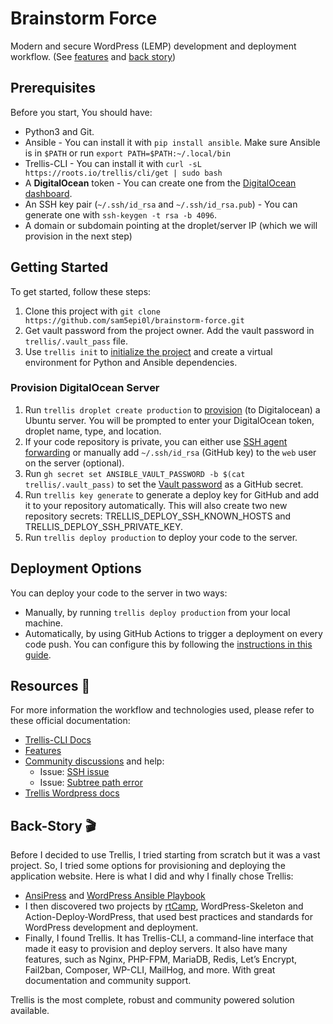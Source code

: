 # Brainstorm Force

Modern and secure WordPress (LEMP) development and deployment workflow. (See [features](https://roots.io/trellis/docs/installation/#why-use-trellis) and [back story](#back-story-))

## Prerequisites

Before you start, You should have:

- Python3 and Git.
- Ansible - You can install it with `pip install ansible`. Make sure Ansible is in `$PATH` or run `export PATH=$PATH:~/.local/bin`
- Trellis-CLI - You can install it with `curl -sL https://roots.io/trellis/cli/get | sudo bash`
- A **DigitalOcean** token - You can create one from the [DigitalOcean dashboard](https://cloud.digitalocean.com/account/api/tokens?i=838c5d).
- An SSH key pair (`~/.ssh/id_rsa` and `~/.ssh/id_rsa.pub`) - You can generate one with `ssh-keygen -t rsa -b 4096`.
- A domain or subdomain pointing at the droplet/server IP (which we will provision in the next step)

## Getting Started

To get started, follow these steps:

1. Clone this project with `git clone https://github.com/sam5epi0l/brainstorm-force.git`
2. Get vault password from the project owner. Add the vault password in `trellis/.vault_pass` file.
3. Use `trellis init` to [initialize the project](https://roots.io/trellis/docs/python/#trellis-cli-and-virtualenv) and create a virtual environment for Python and Ansible dependencies.

### Provision DigitalOcean Server

1. Run `trellis droplet create production` to [provision](https://roots.io/trellis/docs/deploy-to-digitalocean/) (to Digitalocean) a Ubuntu server. You will be prompted to enter your DigitalOcean token, droplet name, type, and location.
2. If your code repository is private, you can either use [SSH agent forwarding](https://docs.github.com/en/authentication/connecting-to-github-with-ssh/using-ssh-agent-forwarding) or manually add `~/.ssh/id_rsa` (GitHub key) to the `web` user on the server (optional).
3. Run `gh secret set ANSIBLE_VAULT_PASSWORD -b $(cat trellis/.vault_pass)` to set the [Vault password](https://roots.io/trellis/docs/vault/#vault) as a GitHub secret.
4. Run `trellis key generate` to generate a deploy key for GitHub and add it to your repository automatically. This will also create two new repository secrets: TRELLIS_DEPLOY_SSH_KNOWN_HOSTS and TRELLIS_DEPLOY_SSH_PRIVATE_KEY.
5. Run `trellis deploy production` to deploy your code to the server.

## Deployment Options

You can deploy your code to the server in two ways:

- Manually, by running `trellis deploy production` from your local machine.
- Automatically, by using GitHub Actions to trigger a deployment on every code push. You can configure this by following the [instructions in this guide](https://roots.io/trellis/docs/deploy-with-github-actions/#deploying-trellis-wordpress-sites-with-github-actions).

## Resources 🔗

For more information the workflow and technologies used, please refer to these official documentation:

- [Trellis-CLI Docs](https://roots.io/trellis/docs/cli/)
- [Features](https://roots.io/trellis/docs/installation/)
- [Community discussions](https://discourse.roots.io/) and help:
	- Issue: [SSH issue](https://discourse.roots.io/t/trellis-ssh-unreachable-changed-false-unreachable-true-error/9682/4)
	- Issue: [Subtree path error](https://discourse.roots.io/t/deploying-remote-server-fails-with-repo-subtree-path-error/7061/2)
- [Trellis Wordpress docs](https://roots.io/trellis/docs/wordpress-sites/)


## Back-Story 🎬

Before I decided to use Trellis, I tried starting from scratch but it was a vast project. So, I tried some options for provisioning and deploying the application website. Here is what I did and why I finally chose Trellis:

- [AnsiPress](https://github.com/AnsiPress/AnsiPress/) and [WordPress Ansible Playbook](https://github.com/nerrad/wordpress-ansible-playbook/)
- I then discovered two projects by [rtCamp](http://rtcamp.com/), WordPress-Skeleton and Action-Deploy-WordPress, that used best practices and standards for WordPress development and deployment.
- Finally, I found Trellis. It has Trellis-CLI, a command-line interface that made it easy to provision and deploy servers. It also have many features, such as Nginx, PHP-FPM, MariaDB, Redis, Let’s Encrypt, Fail2ban, Composer, WP-CLI, MailHog, and more. With great documentation and community support.

Trellis is the most complete, robust and community powered solution available.
